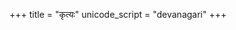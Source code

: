 +++
title = "कृत्यः"
unicode_script = "devanagari"
+++

<div class="spreadsheet" src="../kRtyaH.toml"> </div>  

